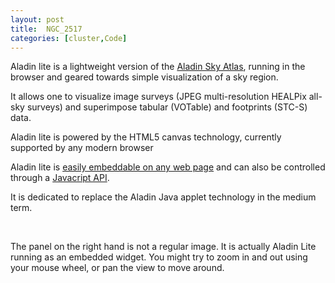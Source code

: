 ```yaml
---
layout: post
title:  NGC_2517
categories: [cluster,Code]
---
```


<!-- include Aladin Lite CSS file in the head section of your page -->
<link rel="stylesheet" href="https://aladin.u-strasbg.fr/AladinLite/api/v2/latest/aladin.min.css" />
 <!-- you can skip the following line if your page already integrates the jQuery library -->
<script type="text/javascript" src="https://code.jquery.com/jquery-1.12.1.min.js" charset="utf-8"></script>
 




<div class="row">

<div class="span5">
<p class="lead">
Aladin lite is a lightweight version of the <a href="http://aladin.u-strasbg.fr/aladin.gml" title="Aladin home page">Aladin Sky Atlas</a>, running in the browser and geared towards simple visualization of a sky region.</p>
<p>It allows one to visualize image surveys (JPEG multi-resolution HEALPix all-sky surveys)
and superimpose tabular (VOTable) and footprints (STC-S) data.</p>
<p>Aladin lite is powered by the HTML5 canvas technology, currently supported by any modern browser</p>
<p>Aladin lite is <a href="#embedding">easily embeddable on any web page</a> and can also be
controlled through a <a href="#API">Javacript API</a>.</p>
<p>It is dedicated to replace the Aladin Java applet technology in the medium term.</p>
<br>
<p>The panel on the right hand is not a regular image. It is actually Aladin Lite running as an embedded widget. 
You might try to zoom in and out using your mouse wheel, or pan the view to move around.</p>
</div>

<div class="span3">

<!-- insert this snippet where you want Aladin Lite viewer to appear and after the loading of jQuery -->
<div id="aladin-lite-div" style="width:250px;height:250px;"></div>
<script type="text/javascript" src="https://aladin.u-strasbg.fr/AladinLite/api/v2/latest/aladin.min.js" charset="utf-8"></script>
<script type="text/javascript">
    var aladin = A.aladin('#aladin-lite-div', {survey: "P/DSS2/color", fov:0.5, target: "ngc 2516"});
</script>
  
  <script> </script>
</div>
</div>